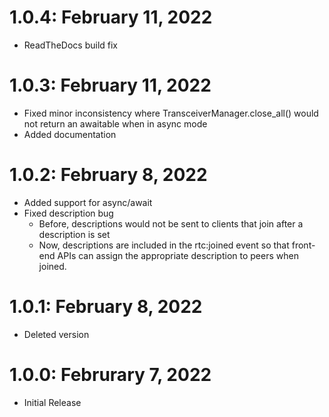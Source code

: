 # 1.0.4: February 11, 2022
- ReadTheDocs build fix

# 1.0.3: February 11, 2022
- Fixed minor inconsistency where TransceiverManager.close_all() would not return an awaitable
  when in async mode
- Added documentation

# 1.0.2: February 8, 2022
- Added support for async/await
- Fixed description bug
	* Before, descriptions would not be sent to clients that join after a description is set
	* Now, descriptions are included in the rtc:joined event so that front-end APIs can assign
	  the appropriate description to peers when joined.

# 1.0.1: February 8, 2022
- Deleted version

# 1.0.0: Februrary 7, 2022
- Initial Release